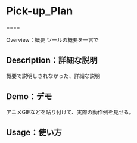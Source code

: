 # Pick-up_Plan
====

Overview：概要
ツールの概要を一言で

## Description：詳細な説明
概要で説明しきれなかった、詳細な説明

## Demo：デモ
アニメGIFなどを貼り付けて、実際の動作例を見せる。

## Usage：使い方
